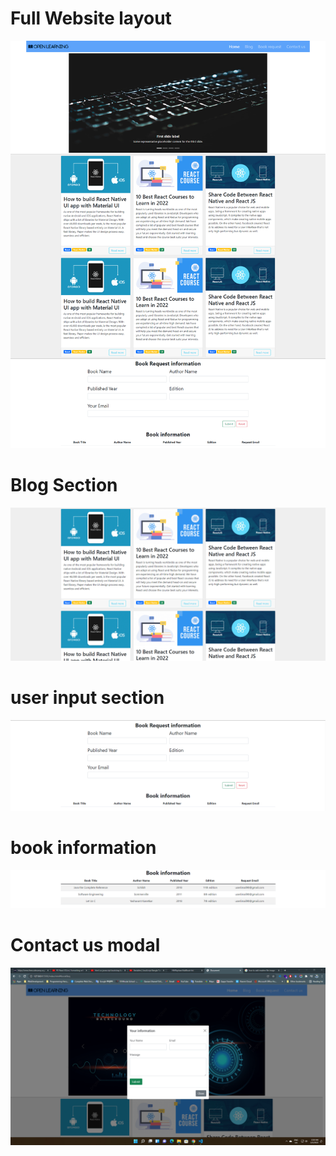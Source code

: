 # Full Website layout
<img src="Images/full-websote.png">

# Blog Section
<img src="Images/blog-ss.png">


# user input section
<img src="Images/book-req-info.png">


# book information
<img src="Images/book info.png">

# Contact us modal
<img src="Images/contact-us-modal.png">